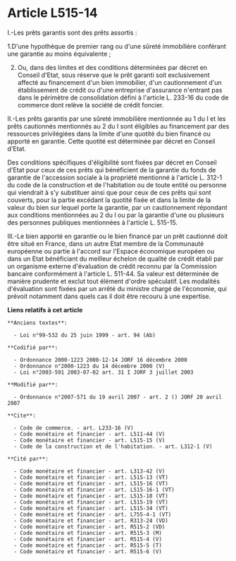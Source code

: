 # Article L515-14

I.-Les prêts garantis sont des prêts assortis : 

1.D'une hypothèque de premier rang ou d'une sûreté immobilière conférant une garantie au moins équivalente ; 

2. Ou, dans des limites et des conditions déterminées par décret en Conseil d'Etat, sous réserve que le prêt garanti soit
exclusivement affecté au financement d'un bien immobilier, d'un cautionnement d'un établissement de crédit ou d'une
entreprise d'assurance n'entrant pas dans le périmètre de consolidation défini à l'article L. 233-16 du code de commerce dont
relève la société de crédit foncier. 

II.-Les prêts garantis par une sûreté immobilière mentionnée au 1 du I et les prêts cautionnés mentionnés au 2 du I sont
éligibles au financement par des ressources privilégiées dans la limite d'une quotité du bien financé ou apporté en garantie.
Cette quotité est déterminée par décret en Conseil d'Etat. 

Des conditions spécifiques d'éligibilité sont fixées par décret en Conseil d'Etat pour ceux de ces prêts qui bénéficient de
la garantie du fonds de garantie de l'accession sociale à la propriété mentionné à l'article L. 312-1 du code de la
construction et de l'habitation ou de toute entité ou personne qui viendrait à s'y substituer ainsi que pour ceux de ces
prêts qui sont couverts, pour la partie excédant la quotité fixée et dans la limite de la valeur du bien sur lequel porte la
garantie, par un cautionnement répondant aux conditions mentionnées au 2 du I ou par la garantie d'une ou plusieurs des
personnes publiques mentionnées à l'article L. 515-15. 

III.-Le bien apporté en garantie ou le bien financé par un prêt cautionné doit être situé en France, dans un autre Etat
membre de la Communauté européenne ou partie à l'accord sur l'Espace économique européen ou dans un Etat bénéficiant du
meilleur échelon de qualité de crédit établi par un organisme externe d'évaluation de crédit reconnu par la Commission
bancaire conformément à l'article L. 511-44. Sa valeur est déterminée de manière prudente et exclut tout élément d'ordre
spéculatif. Les modalités d'évaluation sont fixées par un arrêté du ministre chargé de l'économie, qui prévoit notamment dans
quels cas il doit être recouru à une expertise.

**Liens relatifs à cet article**

	**Anciens textes**:

	  - Loi n°99-532 du 25 juin 1999 - art. 94 (Ab)

	**Codifié par**:

	  - Ordonnance 2000-1223 2000-12-14 JORF 16 décembre 2000
	  - Ordonnance n°2000-1223 du 14 décembre 2000 (V)
	  - Loi n°2003-591 2003-07-02 art. 31 I JORF 3 juillet 2003

	**Modifié par**:

	  - Ordonnance n°2007-571 du 19 avril 2007 - art. 2 () JORF 20 avril 2007

	**Cite**:

	  - Code de commerce. - art. L233-16 (V)
	  - Code monétaire et financier - art. L511-44 (V)
	  - Code monétaire et financier - art. L515-15 (V)
	  - Code de la construction et de l'habitation. - art. L312-1 (V)

	**Cité par**:

	  - Code monétaire et financier - art. L313-42 (V)
	  - Code monétaire et financier - art. L515-13 (VT)
	  - Code monétaire et financier - art. L515-16 (VT)
	  - Code monétaire et financier - art. L515-16-1 (VT)
	  - Code monétaire et financier - art. L515-18 (VT)
	  - Code monétaire et financier - art. L515-19 (VT)
	  - Code monétaire et financier - art. L515-34 (VT)
	  - Code monétaire et financier - art. L755-4-1 (VT)
	  - Code monétaire et financier - art. R313-24 (VD)
	  - Code monétaire et financier - art. R515-2 (VD)
	  - Code monétaire et financier - art. R515-3 (M)
	  - Code monétaire et financier - art. R515-4 (V)
	  - Code monétaire et financier - art. R515-5 (T)
	  - Code monétaire et financier - art. R515-6 (V)

